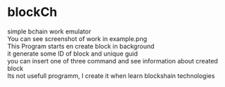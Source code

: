 # blockCh
simple bchain work emulator <br>
You can see screenshot of work in example.png <br> 
This Program starts en create block in background <br>
it generate some ID of block and unique guid <br>
you can insert one of three command and see information about created block <br>
Its not usefull programm, I create it when learn blockshain technologies
